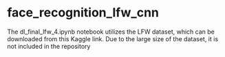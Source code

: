 # face_recognition_lfw_cnn
The dl_final_lfw_4.ipynb notebook utilizes the LFW dataset, which can be downloaded from this Kaggle link. Due to the large size of the dataset, it is not included in the repository
